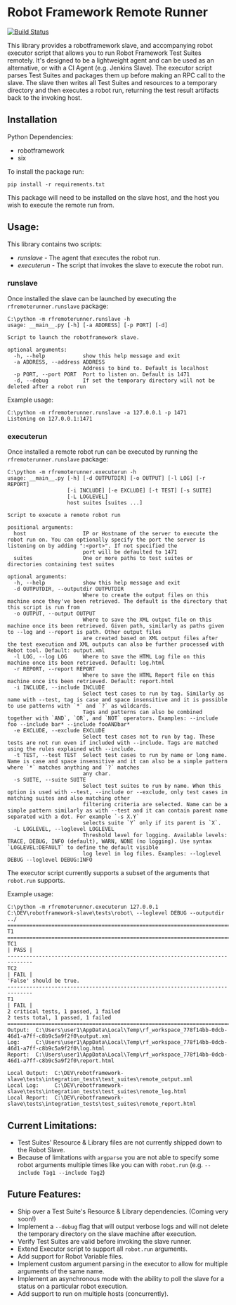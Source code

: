 # Robot Framework Remote Runner

[![Build Status](https://gitlab.com/chrisBrookes93/robotframework-remoterunner/badges/develop/pipeline.svg)](https://gitlab.com/chrisBrookes93/robotframework-remoterunner)

This library provides a robotframework slave, and accompanying robot executor script that allows you to run 
Robot Framework Test Suites remotely. It's designed to be a lightweight agent and can be used as an alternative, 
or with a CI Agent (e.g. Jenkins Slave). The executor script parses Test Suites and packages them up before making an RPC 
call to the slave. The slave then writes all Test Suites and resources to a temporary directory and then executes a 
robot run, returning the test result artifacts back to the invoking host.

## Installation

Python Dependencies:
* robotframework
* six

To install the package run:
```text
pip install -r requirements.txt
```
This package will need to be installed on the slave host, and the host you wish to execute the remote run from.

## Usage:
This library contains two scripts:
* *runslave* - The agent that executes the robot run.
* *executerun* - The script that invokes the slave to execute the robot run.

### runslave

Once installed the slave can be launched by executing the ```rfremoterunner.runslave``` package:
```text
C:\python -m rfremoterunner.runslave -h
usage: __main__.py [-h] [-a ADDRESS] [-p PORT] [-d]

Script to launch the robotframework slave.

optional arguments:
  -h, --help            show this help message and exit
  -a ADDRESS, --address ADDRESS
                        Address to bind to. Default is localhost
  -p PORT, --port PORT  Port to listen on. Default is 1471
  -d, --debug           If set the temporary directory will not be deleted after a robot run
```
Example usage:
```text
C:\python -m rfremoterunner.runslave -a 127.0.0.1 -p 1471
Listening on 127.0.0.1:1471
```

### executerun
Once installed a remote robot run can be executed by running the ````rfremoterunner.runslave```` package:
```text
C:\python -m rfremoterunner.executerun -h
usage: __main__.py [-h] [-d OUTPUTDIR] [-o OUTPUT] [-l LOG] [-r REPORT]
                   [-i INCLUDE] [-e EXCLUDE] [-t TEST] [-s SUITE]
                   [-L LOGLEVEL]
                   host suites [suites ...]

Script to execute a remote robot run

positional arguments:
  host                  IP or Hostname of the server to execute the robot run on. You can optionally specify the port the server is listening on by adding ":<port>". If not specified the
                        port will be defaulted to 1471
  suites                One or more paths to test suites or directories containing test suites

optional arguments:
  -h, --help            show this help message and exit
  -d OUTPUTDIR, --outputdir OUTPUTDIR
                        Where to create the output files on this machine once they've been retrieved. The default is the directory that this script is run from
  -o OUTPUT, --output OUTPUT
                        Where to save the XML output file on this machine once its been retrieved. Given path, similarly as paths given to --log and --report is path. Other output files
                        are created based on XML output files after the test execution and XML outputs can also be further processed with Rebot tool. Default: output.xml
  -l LOG, --log LOG     Where to save the HTML Log file on this machine once its been retrieved. Default: log.html
  -r REPORT, --report REPORT
                        Where to save the HTML Report file on this machine once its been retrieved. Default: report.html
  -i INCLUDE, --include INCLUDE
                        Select test cases to run by tag. Similarly as name with --test, tag is case and space insensitive and it is possible to use patterns with `*` and `?` as wildcards.
                        Tags and patterns can also be combined together with `AND`, `OR`, and `NOT` operators. Examples: --include foo --include bar* --include fooANDbar*
  -e EXCLUDE, --exclude EXCLUDE
                        Select test cases not to run by tag. These tests are not run even if included with --include. Tags are matched using the rules explained with --include.
  -t TEST, --test TEST  Select test cases to run by name or long name. Name is case and space insensitive and it can also be a simple pattern where `*` matches anything and `?` matches
                        any char.
  -s SUITE, --suite SUITE
                        Select test suites to run by name. When this option is used with --test, --include or --exclude, only test cases in matching suites and also matching other
                        filtering criteria are selected. Name can be a simple pattern similarly as with --test and it can contain parent name separated with a dot. For example `-s X.Y`
                        selects suite `Y` only if its parent is `X`.
  -L LOGLEVEL, --loglevel LOGLEVEL
                        Threshold level for logging. Available levels: TRACE, DEBUG, INFO (default), WARN, NONE (no logging). Use syntax `LOGLEVEL:DEFAULT` to define the default visible
                        log level in log files. Examples: --loglevel DEBUG --loglevel DEBUG:INFO
```
The executor script currently supports a subset of the arguments that ```robot.run``` supports.

Example usage:
```text
C:\python -m rfremoterunner.executerun 127.0.0.1 C:\DEV\robotframework-slave\tests\robot\ --loglevel DEBUG --outputdir ../
==============================================================================
T1                                                                            
==============================================================================
TC1                                                                   | PASS |
------------------------------------------------------------------------------
TC2                                                                   | FAIL |
'False' should be true.
------------------------------------------------------------------------------
T1                                                                    | FAIL |
2 critical tests, 1 passed, 1 failed
2 tests total, 1 passed, 1 failed
==============================================================================
Output:  C:\Users\user1\AppData\Local\Temp\rf_workspace_778f14bb-0dcb-46d1-a7ff-c8b9c5a9f2f0\output.xml
Log:     C:\Users\user1\AppData\Local\Temp\rf_workspace_778f14bb-0dcb-46d1-a7ff-c8b9c5a9f2f0\log.html
Report:  C:\Users\user1\AppData\Local\Temp\rf_workspace_778f14bb-0dcb-46d1-a7ff-c8b9c5a9f2f0\report.html

Local Output:  C:\DEV\robotframework-slave\tests\integration_tests\test_suites\remote_output.xml
Local Log:     C:\DEV\robotframework-slave\tests\integration_tests\test_suites\remote_log.html
Local Report:  C:\DEV\robotframework-slave\tests\integration_tests\test_suites\remote_report.html
```

## Current Limitations:
- Test Suites' Resource & Library files are not currently shipped down to the Robot Slave. 
- Because of limitations with ```argparse``` you are not able to specify some robot arguments multiple times like you can 
with ```robot.run``` (e.g. ```--include Tag1 --include Tag2```)

## Future Features:
- Ship over a Test Suite's Resource & Library dependencies. (Coming very soon!)
- Implement a ``--debug`` flag that will output verbose logs and will not delete the temporary directory on the slave 
machine after execution.
- Verify Test Suites are valid before invoking the slave runner.
- Extend Executor script to support all ```robot.run``` arguments.
- Add support for Robot Variable files.
- Implement custom argument parsing in the executor to allow for multiple arguments of the same name.
- Implement an asynchronous mode with the ability to poll the slave for a status on a particular robot execution.
- Add support to run on multiple hosts (concurrently).
